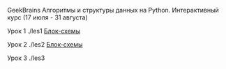GeekBrains
Алгоритмы и структуры данных на Python.
Интерактивный курс (17 июля - 31 августа)

Урок 1
./les1
[Блок-схемы](https://viewer.diagrams.net/?page-id=m7EAM1fPljyuVv2zv_zP&title=les_1.drawio#R%3Cmxfile%3E%3Cdiagram%20id%3D%2233heJTlWAoMQP1TAzB6a%22%20name%3D%22task_1%22%3E5Vlbc%2BI2FP41fgwjy9iYx5iQbXfamU4z7W6fdgQWxl3ZcoQIsL%2B%2ButmWbMM63SS0E5jRWN%2B5SDrnfJIwXrAojh8Yqra%2F0hQTD4L06AV3HoTzKRStBE4aCKNYAxnLUw35LfCQf8MGBAbd5yneOYqcUsLzygXXtCzxmjsYYoweXLUNJe6oFcpwD3hYI9JHP%2BUp32o0DkGL%2F4TzbFuP7AMjKVCtbIDdFqX0YEHB0gsWjFKun4rjAhMZuzou2u7%2BjLSZGMMlH2MAFx8f4R%2Fgfpmt0J8fsyjfbfwbf2Ymx0%2F1inEqAmC6lPEtzWiJyLJFE0b3ZYqlWyB6rc4vlFYC9AX4N%2Bb8ZLKJ9pwKaMsLYqRixuz0WdpPwrr7l3GnOndHp3cyPT1XOcGzMTDQju7ZGl9auKklxDLML%2BjBJlOiwjEtsJiPsGOYIJ4%2FufNAptayRq9Nh3gwGXlOdrTfJ0T2ZiRPxGF%2BJ9sEeCKW8ax%2BFm2i2mU%2Fo4QIusjMHbY5xw8VUqE5CMK6eTHDYcbx8XKE%2BxExBkEQahPD98hU%2F6Elj19ze2sRZwpeK4Z%2BPx7vosLhyAoPrlnhcLjCVZtAU8%2BynXrBrQcjIlaSrJh4yrgKl0bS%2FKmGkHCnPIGwloqZWQoDNqvGJjo%2FRtdLp6jE9l7JR5EqRAgmNGOoEIoVZrmIFWZd2W%2Bt4E14CRxe%2BsG0T0w4QMzo1YgJ3ykxg5HEnF%2BTmEGfmH3eMLz7gsq0YY%2FiHoxQIetXtwJZjeah9EeZ6262sF20tJS6x65yuBxWHslht7renpSwvo5dj5TxOyVlPJKU%2FvSarIzPHpfiKpj8%2B0OzIfJY4pyl7lmaDvmRQoI3fNiMqXr%2Fv52zNYMMpYP5AKWDAUo3t%2BKX53RwbU6HU5vVN2ACwPw71FY9K3Uvzff5SL7H16T7vEf3ljHtJbc9cg3F3B6AF%2Bk15Cdz%2FGStn%2F%2FYeRmAq5%2BX0zH3JLVJ31obs%2F4FH6ptOxp5OXnTX%2FHQ3cXC6cif8eELBHq2Y0ucHh5o8vj7t5%2Fpp6%2Fz9MvQqxATtophJ1DR456qakfrr5mq0Js1JeIIkmehmF6wUR9V%2BbKsXSGI5bcRbmjJbzaoyMmpVjGsMKOITXDFUF7uhKygJe3KlcnCCHcqZ47vndo%2FpWdBdhBXvF1A97QV1uXgSt0VxGv57YyibaRGzhHJ1%2F1R%2FIk06d4m7q2iTazSjZWO1lwYw%2Bb9k2wDS21mVbuvnm9rqcKNuT2W747S4PbcGsOlZa5HAdYbssgaSyV2Ab1bTclYPotpqwQ5uGw7OqD1oO9WaqA6aknzUk7JoP12LrZWnlhqi8ZjaLuPJhfvYboM3rI0fqwqnhWYpQmMFZLnlsW8HsOv89TcimNTmsYzrP3bFWNdobsph9ZEwyHNeqltiTQ6DTjrBUWTAUy%2Bk2MBq63uzPEgNnv%2BumeDtfeH4cDeP3v%2B3i%2B67R8gSmb9ixQs%2FwE%3D%3C%2Fdiagram%3E%3Cdiagram%20id%3D%22cZDCreAZgmkVbDZ8sNve%22%20name%3D%22task_2%22%3E7Vj%2Fb%2BI2FP9rkG6TqJyEhPDjJYHdtNt2d6203X5zEwMpJg7GlNC%2Ffs%2BOk9hAWzi2ttIdSJb9%2FL7Yn%2BfPc5KeFy%2BrXzgu57%2BzjNCei7Kq5yU91x0NXGilYFcL%2FCCsBTOeZ7XI6QTX%2BQPRQqSlmzwja0tRMEZFXtrClBUFSYUlw5yzra02ZdSOWuIZORBcp5geSv%2FKMzGvpaGPOvkHks%2FmTWQH6ZklbpS1YD3HGdsaIm%2Fc82LOmKh7yyomVGLX4PJ15N2Vsf%2Fw6yAO727S1W8fxmm%2FdjY5x6TdAieF%2BGbX%2FWIcOJwuvpR%2F%2FvFPlInkZvTQD%2FTWxK7Bi2QAnx4yLuZsxgpMx5004mxTZER6RTDqdD4yVoLQAeEdEWKnzwLeCAaiuVhSPQu74Lu%2Fpf2V3wy%2FandqkFTWaKdH9VrlAvdS%2BwwuTpssOOSELQk4BTtOKBb5ve0M6%2BM2a%2FVa008shzAu0swYOMPaZNeeHNvFmm14SrSVmZh9R65rO%2FJ825HAfEbEgSPoGPvpRCrvZ5wBvex7TDcaix7APUpkG6EepCwcNn1oI9WODw8OpcBpeUC281yQ6xKncmYLVcVOvw5HuCDVf5JI7cULfAvHQG9s29G%2BzdHcoLyPHk%2B9hfW5wDqHwLoBhahRlt9Ddya7Cuv3GlPZ1rj7CvegMYD4ps3bw36ILOy9cPjK4A%2B%2Fm8oGm1SV5gkwdIGpC8kTeoMLK%2BVFGXNPposqUJFrkGbQ894%2FxpUDHxXsIJZn1TndxNUm7Zpu%2Bb76MxyFx4dSdiGpmFJC2YzjJSiWhOcAIOH7c5%2B6ibdSUturyaS1e4TWwf9F69EPWndgeCfS%2BtIHoIsy5p1Da7jzosvILTemwqBFJbsuKKHb75q1HjpyGb8oa8MfrN27ZE9grfearB2cwtpFy7V38i5FfXVD%2FgQB31XNuJLjE7l72%2Fpr3S1%2BrpxvJq99hN4IG9vvCS%2FBxjghi7vpR7ZafV6lu%2FWXyfYmO%2FbCp%2FEsObEQDFYbppDH6WKm0OynjDKuCjK48abqp9IWqY845iQK5b%2BdnLJC9Kd4mdNdoxLgpcyCjgJ0vuU4L9by6wsr2P68Mon15Fol0vK9VpVAeoanBBSWotvA%2FsEB6%2BLoTu0dhKn870WpbaRGLjDN08Mo7pU0kVfapHlZRsat5jZveOpu6%2FpJ07a3YNwYTozrMFIKseoPDblrvLCbISKj3zo03zjHygQZ6wmN9ZgOke1k0MQFBU%2B1vppq9cfG1wNfx%2B2g2Lvs61dexzAPG2%2BesUITycTwnBgr9w3cakNoJ3rx3cZHdl5CY1NIEfb4o0T8ZEGqj9ZLHjd7py3svvUIpRGAdmSANmoQHhopQIbCsFFIjuXlMMv1uQqvngEExKrWPFK4oQSLV6jYRkX2%2FSMVeXh%2BRYZh94W4%2FmLXfWb3xv8C%3C%2Fdiagram%3E%3Cdiagram%20name%3D%22task_3%22%20id%3D%22ZA12f_dYHYgamD7XPwh8%22%3E7Vxbc5s4FP41nqQPyQiBMDz6lrY725l2stsmfdkhNrbZYuTKuIn3168EEuiCHVxfcMZuZwgSup7Ld85BB7fs3uzlPQnm0094FMYtCEYvLbvfgtCygEf%2FsJpVXuO6vGJCohFvVFbcR%2F%2BFvBLw2mU0ChdKwxTjOI3mauUQJ0k4TJW6gBD8rDYb41iddR5MQqPifhjEZu23aJRO81oPgbL%2BQxhNpmmxYf5kFojGvGIxDUb4WaqyBy27RzBO87vZSy%2BMGfEEXcg9sud2Yocf%2FfijO8TjwFvd5IPdbdOl2AIJk3S%2FQ0O%2BtXQl6BWOKPl4EZN0iic4CeJBWdsleJmMQjYqoKWyzZ8Yz2mlRSv%2FDdN0xWUhWKaYVk3TWcyf0l2Q1QPrf4tE8ZEPlxX6L0ppxUv5WtkCNda%2BQherYBaV8hDPQjoo7UfCOEijX%2BpgARe3SdGu6PoZR3QaCLhquD4nHleMNlBHWOAlGYa8k8wXY5y2Mo6P1HHSgEzC1BiH3ki7Kasyrm8hAXY%2B268gXnJKtCix%2FT67dkGLMsxri3t67WbXgSk2cUw1monH8zRKw%2Ft5MGRPnimoqMzn04UkDV%2F2wkZBRgcoZBRa%2B1wqvSUwaSopPALrGa%2FQelvCOiZhoRvTWbuj6Be9nbDbjNYdTlN2zemOMrq7ogOdX%2B5zerSHKu0tYLcbpj56S8AWvkTpgxiD3j%2BWQ9BS2YkV9gKGlDAZOuXtfj58m5Cf%2FS%2F9%2By9w%2Bvj35C8LPXJjAnL02TQeqBaNXdEVIVWdYT1Y7BASrKRmc9ZgUX8ey0Oa7OUj%2Fi7mVtLWekvCuUdBq2znmoK2XiB3kLOd4MStDeaZ%2BexCCdKdlt1Zh%2BTGGFQ4%2F5lFSQv22JJYIXgRzZ6I3vEVw0A91jm7pbwK4jiM8YQEM9pwHpKI0iUk%2BrPP5YNTsePCHZItCaywJO6hLInVvmhr2c6raxbsJtXV20ZdqafV3V1pCQ1yz0lPka8aTlu8KGhMUf2LnupuWQ1F9ZrUU7FKSVELXQJZGZAgGeHZLftDH11X2cd3BuNVtjalIbYWkVqmhhQB0L41pNrvdC8qopuoGp6nBXfUkd%2BKTGygAqwDPU0AdotMNtLk8I7uOC71mN2fmZtrmE%2Ffadh8QvsCDlI7p66j6zdqQOu%2FZdyLp0s19dwcXddSNdUV4zYXkb6pl5sH19SKF0gbdKUxTTVfIQllUj3dZRKNMZldmwbyVP1cpPq5CJgv%2F4%2Fr50LnoiC6harh58K9vMrf2s%2BFKr62besIfq5%2FLD93UWrx4uy8XN12tkHTtvMCDQo16r4latR0QvMt0UGd3MXZ%2B7i%2BA5vW08sZqUwNWFNPdzbhuzENGoq6UFzc4ZRcay90dfv47lS9XFtVEQ9WeLleVYqLdyAv91zPO%2Bqmq1S2O9Zxx6ZFaqcdmfzTR24wY7LMbUx5%2BK9rwxTPnpaL5jQBaif0llNxRG9XaIJ3sHjP9A%2BYM%2BDwvEWdgpQeqUqqRUrwj7CHY8ysc4ITpivjKI61qiCOJgktDin9MnvNqBsNg7jDH8yi0ShTtCreqMp3KPbYWjhuIZM9TgV34KG4szHDNM90hOfGI%2Bv1o8Gj8sgyteSMjUndJJddjcleMhahb2vsP0DG4isJNUAoHa39uWQfRHS5%2BhXlmmEaBKJIG3jZfX61smuH12T2smZ89pvrLGtKtMqX4opMbbrEO37l67azIpAS5ouOWUI3N0hA2tJA5NXTBj1p2yhrVqTfo%2BzaE32hhJ55M1S1KmlXTceuBi4fClwtzQAWHrgErnZVMrr%2BBcf%2B0PVcg9kN6RR18i5Qk8762eZ91mbahnOuxphmhgLiHM2MsETayakHWE7V1zRHDbCq0oLOOMLS%2BeOY%2FDmu916RBXIJsbRTaatpJnlvyZ6c4idp4pDi8Jke1ZGX46ki5aK2OsSaT363jvDaaoSH%2BJfGh%2F0mDZkYcgnxLiHemwjxEDLB%2Fcgh3uU0xsgkqpNydKzPxKpnP9dEytpM23DM2xjTzFO0xboIb3GiAZ6rwle7IoA48gmaVR1BnGmAp%2FOnwrwcNXaA5muNS4CnfV5XlZBxXCad69d1Gyz7KaUsbVzmJey5hD2nH%2Fa0Nchzjxj2JOTh%2B8fx50%2FzyP%2F5x%2Fev77%2F2vA8VGU2CH3MSKhwQ%2FHoKhj8mGerdDHOj08lk3h5n%2F9h95rqpD4HH%2FhcPxzhJb8bBLIpXogn3%2FGhb28lB84kEUcJyD2c4wUaDrFOPP11kvFVGX2SAy8amkR3w5mmlImVbpb2Tyr1KeyCTp2vLAcWs2v07bfJ8KNYxSql4DYvHcZSEN4K17DmLhJG5NvuW61P5S270eieprCXqM98h11FYNCt0fbBG%2B3viSuvtfB8Sjg3EsMU9kKaTQaUAgL6q98U6AZ9C8XQEVED5aUdanvybdX0JP7ocUaBMEA2oiu4DCZCAtCMk2pvoVQ8m8zWUKemVUJ%2BL1faiRiXcG7L%2Fr8qULjTBrSCoJVHENn4E0Jc2NlAh3TUIpDVoGyJY%2FKRg78TI8bQjOTRj5kv3liRNskz111P2DRFuuC3hCpfJVzt6EtTI3lT39sR2LAXLXRXiZFByuSuo4GrOQiDtty2IACUwQRJwvUpYJMHj7ignmwZ5FkedsUDmYnkyy7zaCJkJA5Sn8AwTBoz1czN3koKhmWDZwBXiLQxfaUmRoeoFDfsGFwbreW0b8CGb%2BwMqqRryMNm4Cq5UzrJlX42vxK4ln0EBUDWSKuMAKIHpnRihL43j1V1qtruTFJ6tnDEgBWGOukEghXdyMzNiNU2UIXglqXOIMzQaAomw%2BRrkoHBbEZJHk2FHLK9cKthG6uRBOuqCTZUxILEkyOD2FTmh1VlAtCY65W%2Fqjv06WgobUdUH%2BsU76C3iRlosfxI9P5wuf1jeHvwP%3C%2Fdiagram%3E%3Cdiagram%20name%3D%22task_4%22%20id%3D%22uf5Kj5dO0agPAQbOHch6%22%3E5Vpbc9o4FP4t%2B8DM7gMZX8E8gkOa7WU3LduU9KUjbAU7kS3XFgHy61eyJVuyDSENgezSzjjW0dGR9B2dm3DHdKPVuxQkwSfsQ9QxNH%2FVMc87hqGbVo%2F%2BYZR1QXF0vSDM09DnTBVhEj5CTtQ4dRH6MFMYCcaIhIlK9HAcQ48oNJCmeKmy3WKkzpqAOWwQJh5ATeq30CcB34WtVfRLGM4DMbOu8Z4ICGZOyALg46VEMscd000xJsVbtHIhYuAJXO7cy34yvc8%2B3cDvswmc%2FuX%2F875bCLt4zpByCymMyX5FG3xrZC3wgj6FjzdxSgI8xzFA44o6SvEi9iGTqtFWxfMR44QSdUq8g4Ss%2BVkAC4IpKSAR4r10F%2Bl6ysaf2aJ5w8XljfOV0lrzVrFWtsCaap%2FARS%2BVRU85xBGkQum4FCJAwgdVGODHbV7ylUOvcEinMTRuGtagXwzhhqGLcyJEZHiRepCPkhVTE2RrhirIslVBBKRzSBqC6Iu0n4qU6%2F0ZZ8AsZnsAaMGx6FC4B%2BfsOdI6VGVOX7zT5yh%2FjpsHByFq0%2ByALIOQwEkCPNazpG5FVT%2BfDqYErvaiSKEQgRvHsc%2F1sazMXhdeKZBM3tY2q17B%2BrnAWk1gjR6is4788IG%2BztlrjvWQY8qeBe52jntPDKDzy2PeHvYCRI69PTg2%2BPbJeDa6ydzTbOHjMbxwJNvkae1a3tlVvkhlvZ3tJfdQI0OyGqtjDjcZS0NGRnfgMtzKCWZpnf0Ji6PJQMJeqYoAQhDheQoiypjANKRowLTed1V1vBUHWQYa2UiNFiPt7cNI38OecU3Q9EMw%2BDPQboF3vegKj3A8K7VNxU7PNNN8wlbzlqTNgxiwAEqx4DZEB%2FvIdYZpCtYSQ8JSj2xzKmSY6sESB6Y6GoXEvaYtApLt7iLTf8SLiLLlHBpO%2Fd8z%2FY%2FdPYXRHG5sHF47yupBPZLRm44amQ2zGZnLKLx3o29d7%2BDYRv%2Bc0AxXIZGG0daNkEjfq0Gs8Qrh%2FOsj%2Bnt0F7je1ErdbLLsTf1Zt80ZbExA91742Jpq7dZgt8LnFwx%2F2%2B53SxNoEj16WbIwg2QJYVz4gRPOFiynJaU%2FaLbQO67fUBMF%2Bwm%2Fsc%2BMoA2MXRMC%2B1AZfdvkzn%2FJ078VjfWPqbGmcy0zqN%2BKHEikRPVkJ8DRbJEdz1%2FpPTXRMdvuf8wWf%2BW8WnXTDFQsKln8Mq2OIMWDqFBlJMX30MUIswAR45jZx22IUI0EUDiPadOj%2BOUhg6EbegANeUcU%2Bj7adD2kGtxrqceo5aFmSzixWrRTv1Xdm3aMdu3I12%2FN2%2FH%2FuY5qt3iWdWQd6U0NnHAAsZsBZHOCfKwAYjfMSkmgeSHd6btlXOlWQaXv8rbe0PubLKbbnNirFdNXk9nl9cflt5%2FOCDy%2Bu0bfwYcf3WYYOWED6bdkWK9WFz%2F7ksxQ6ym7X%2Fu99okyu8b%2F8ku1LQgeqramf38ucClTSGBPR%2FoxbCj9%2FDgWM5az28yfsKYuDXQbCxvxIdWUp1TNl5lv%2FdJGzo4Hh6zm9aaPP2HXNWhxXRvrs2PF9sFhvYPIEFyp6jxhkzUOabL2Jy28cdek%2B%2BXzfWhY%2BuPXz2jLzWuSQgVw4WNnwLuf50bb9Yp6aMi8tWHe5v%2FyfJACqKmdmsP%2Bl523OCbdWxCFaC1YeiBK8k7TtAqbn6UgjGn41SIc4wZDPsjlvVmuSkV6lvsLJpuecc1JiBImlJNGR8ete1X34Hjsf22WYgzjCAktCL3mLNZZHs2oCV00YlcR0%2FpqGCy%2F0TFE4SrxF6JGbT%2BX81BZVLmaRDSkoEpf9JzHlOIwt%2B2zQhF1e6zi%2BEXOp0nLstQlSivgyy1XLD4%2B4k05ARhKA8tVulLVrktwaCqbJqFjSRRDXYw8tfxRjiNlGiXnOH%2B%2FEFCWW5CZy2U31Sno9Y3QZ0%2BAlitAQUZOcpw6aMWWNym7Wv%2FFFh2fbXW1hQ00yLkX2OCB%2Bc3JoX2p5CvttsLsF74%2Fos3qo88i8a4%2BnTXH%2FwI%3D%3C%2Fdiagram%3E%3Cdiagram%20id%3D%221iMi77F5Tn35JvTsXF5-%22%20name%3D%22task_5%22%3E7Vptb9s4DP41Ae4%2BtPBrXj46aXID1mHddUXXj6qtxO5ky1OUpLlff5Qs25LtpsnaNIdrG8CQKIqMSD4krbTnTtLHvxjK4y80wqTnWNFjz73oOc7Ic%2BApCNuC4PeHBWHBkqgg2TXhOvkHK6KlqKskwkuDkVNKeJKbxJBmGQ65QUOM0Y3JNqfE1JqjBW4RrkNE2tTbJOJxQR36Vk3%2FhJNFXGq2LbWSopJZEZYxiuhGI7nTnjthlPJilD5OMBG2K%2B1yf%2F%2FwdXTD%2BXYwY58%2B%2F5pdb3PvrBA2O2RLdQSGM%2F7bovndj89%2BGq8fNslm%2BcXbDK95fFYejW9Le%2BEIzKemlPGYLmiGyLSmjhldZREWUi2Y1TyXlOZAtIH4gOGrqVhAK06BFPOUqFU4Bdv%2BEPvP%2FXJ6p8TJycWjMduqWfFdxRdsuPYZu9iVsyDIMU0xCIV9DBPEk7UpDKlwW1R81dYrmoAax1LI8OxBsUUBwy7jpBSxpCsWYrVLd0xTkOOYgjzfFMQRW2DeEgQD7Tw1Sfr9gBhQJ18jslK26IG5RxfiObZ64LLhoBzDcyyf03bgEAKYFgGyiROOr3MUipUNZBXT%2FUodZhw%2FvoojlRS37xt2HCh%2FbGrY22VWijXI%2B9bTrjdsfbBhnXeDLjikjPYd1nBV8pfBvINv9EK0vshlbhsLTp%2FA1x1HyRqGCzGU8JAgGTsKDOLp9dyg5Abl%2Boa2jKyk3bMmV3NvI4SgDOViCI5BhGBCFwylwJhjloARMGuuXdUL%2FxVoVilOx6bTgc3%2BsbDZ%2F4BmbQxvT2j6p4Sm14ImAWNDVEPciKkVxuyPTMwcMJg16v%2FZcrHpwFNhoWwwt425hoWqJr0JFoYfWGjE%2BB5YGJwSC%2F4hZQr6t%2FHLilUJtHdcsdxRRzf5phVrsLfPA83PRRfvyyjo7%2Bmv03fyAzNFel3Gf9tW3v3IkY0WfY8c6Z0yR9r%2Bh8sOd5l9Up%2BNWjmuaOj6KBWpp0hXstmzBV0kO2heLIOJ1ExOu8tnMU3vV8vT5bYqb6nc5nS0f7bbkduGR8ttVruyCMt66tKnaUIwCDdtteSM%2FsQTSqgo5RnNBJTmCSENEiLJIoNpCAaUxV2YNwkRCdRCmkQRearwmNg8ln8ct%2BEfu%2B0fr8M9zdu%2F13PPzvu5orK3L5r%2B306ym07qaBCO5aR58rAM1val%2F%2FcgcG7m66t0yd7RPfoetcbe9z7hpe9QcmvAGNpqDLm4J19qkhvX7fbA7Oy9fuN3k9b1%2FE5%2BGBTf4HXv5Nu3HUd9w9MySrF7omUXS9XacaUKnr6hSjyHZSoqmMvfDGRpbr44iqWZEq4UVXL88mcGqUtJszSip1EcQ7XS%2BI7eU4dmInT9jm5idKTX1DvEUnjlot9vgstbK4pubf7trKOZUNbPGTbs3f%2B1otJPKPy5kMnwLCxKUSCDxp3LP3m%2FJ%2BLAXLSG4lMtzmnGz%2BYoTci2ZFH9oNICqfSeoSSDzGClNKPNdbllohaX0o%2BG7KXMwkIyNKnWMOf1AZphBruzzpOaJxiG4tPQUuwRHAmHShy2tfjnZes70yBYIGOiIW%2Bq4cPS8OEb%2FI4OI%2Bc5TD%2BbIWw5deU4MHJGpehgQNcHnu6XN%2FT9xSGrcwaapkAzzUwywOBCUzzdeSqx93xnrinioEWWOHgiBam27a2TiZYt%2FK6r59%2B4V4Fp%2Fa8RRVms%2F7%2FEnf4L%3C%2Fdiagram%3E%3Cdiagram%20name%3D%22task_6%22%20id%3D%22EG-yT5qghTGaV4HpUSdD%22%3E7Vxvc6I4GP80vmwHEkB8WdHezdztXmc7c23vzU7EVLlFYjFu6376S0KAJKDFotKe3c5QeJI8Ic%2F%2FX8K2B4PFy28pWs6%2FkCmOe8CavvTgqAeAbVs%2B%2B8Upm4zieZIwS6Op7FQSbqNfWBItSV1HU7zSOlJCYhotdWJIkgSHVKOhNCXPerdHEuuzLtEMVwi3IYqr1LtoSucZ1Xetkv47jmZzWixYtixQ3lkSVnM0Jc8KCY57MEgJodnd4iXAMRdeLpd%2Fbr4vlk%2B%2Fvtzdh3ASfNt8W329vciYXe8zpFhCihN6WNZALo1ucnnhKROffCQpnZMZSVA8LqnDlKyTKeZcLfZU9vmTkCUj2oz4L6Z0I20BrSlhpDldxLKVrSLd3PPxl27%2B%2BCDZiYfRi%2Fa0kU%2FZu%2FIXNFT7ilzsQlnMyjFZYMaUjUtxjGj0U2eGpLnNin7F0BsSsWmAJV3DcaTwpGPYjqWzWJF1GmI5SlVMhVFfZ%2BS5OiOK0hmmFUbsRllPSRJ638MGYDbbTxSvpSx6TNyDEb8OrR5Tmd%2FP79l1KK7jquHEMfNpbiDP84ji2yUKecszCyu6%2BuV0OKX45SCKlFzgwNLkmD8%2Bl25v51Fprri8a21XvSbrfQXrnI1zsUUKY9%2FRT9p0Zsu7%2BMGW3tpKZW7VF4AXs%2FcdTqOf7HbGb4V7CCcZAukM%2FOr04FXem02uDqjyQD3A3tCaZL%2FCvMckNceYnAyLYklpyW%2BZnlAc45jMUrRgHZc4jZhIcGq23ZQN78VRi4Cneiqo8VTvWJ7qfyRPxS8RVYaxp4ecI7svB%2FGHU3k3tJq6t1VvGm2TMdRNqg%2BbJeND5dA8rzQIHFdKyMhyrCtyrNfQ47vPs%2F3%2BpatLu%2FNUa9tVOb1fDz62N9qwqTf2u0y29vmgj4MqzetUaTVwoba8Ya7uoQWPSTKq8WKHEYdZvSPAxMBvXDBN6jiiNhzD3Rwnb67J0jlZTNar7iK0DfX4XGxhqPEZ1sRn%2F2jx2alaDdeWI4GlKUImEKrLakVT8gMHJCa8pE1IwoPBYxTHBgnF0SxhjyEToChyuXijEMVXsmERTafxtvSpR5dj6Qe4hn5gVT9OjXrA0dRTg3vKPYCsPqkG6%2F%2B3kmxTSTVFzmmV5DWuMYHQ2LAdROUjrjJOlmIHUNxDhetQ0AOlovXF9UrG5KLMBdlukp3zYdeBwtmWdibfupirsL8zwsgGRIY1EQKcFCKDzwq7Ujg3Kdb8lsWaGHqVpmijdFhyHLtSOJtw2NXNx7GNswGjvz3Y2Z%2FdZG9wWMzc%2F5Dx7DOAvWmTD1o1NehpIxjsNoJp8asMZ11FML9hBAOgZQRrp7TPQ5Q3Kc09RNqp5AkA9JrYM4vdIx9V5utXUoYA7PxOAvlksloq2w21LWHFprqH7IZkHadzyD6opudzhuxGheR2jAZzxp%2BQffu%2Bl2t3rCT4ucNdqSROdki4L2jyDOtx%2FN2gyezf758ANOUy%2FHigyVK%2BIQJKt3EFOo2V%2Fuo5qcp2cF5gCryefRixGtmOB6YGXUS2o0eopl8pgbbbOu3SSsd7ce8LyTZWGuwkrZh7a97gFGmi0YdsBXbKsFJ2fMqvwz2PUktGYTtGE5XRhz1%2BNbCcWxOtT4vlQM3R0RljOUf3SNfrGsvV7ISfPZYzlOR1fUYOO94%2BfmdYrulOZDdYzu0bIXiwG8uZ%2FQ0sV%2FO9KdzV%2F0hJvbr7%2BfGxH7vaOXPxgtp0KvYrFnTe2K8uW50W%2B8GarcePZ4f9zz2I%2FezQNhLyKe0QP%2FxN1%2Ffka%2FAd3flPf93O%2F3i4u9huhssUawL3ntZEKAqFP2YiJ1%2BEWUkkTAPAR%2FFPgA9xQKQ1Wj7%2FKRofSUIvHtEiijd5F3nCJGdhGX2Soihh%2BclakISY7WJIIBtXQpEa75UoBjhnZmGWv6TlAkw7Y6OT2pXqK%2FBD%2FmPMko3hPSLKKsKwOot3maO5a%2BkI8oMuJ3e3whdGimcFubtVfdbNOYzrOhReqf4fCZDJSgkhQM8X2zKFOt21wlCNEn1tIrmEIgi4yjLdfGmBsoSMs7EEpzLWVxZrrGWsvEagULzt0alg0vxLlOoa1VDGel5vV9k%2BYVaiyWBnYMxs9pR2nIukNtKr2lBVPdI1oMhAKtCXqpOSGyk8%2FTcbe%2BFxrvLSuRUBq%2FLe6uDBYZTY9iOnQH%2FPcWt%2FKRhe66oqKK7S31bs2RCdksqPUg8E79TyD1t9B7r9G7Z52FOe4PIV6TGyyPVb6iy5RXLqikmpiIq9v5b7fOyx%2FEsTGaAs%2F14HHP8H%3C%2Fdiagram%3E%3Cdiagram%20name%3D%22task_7%22%20id%3D%22pouL1xGPgV17iCttNKzr%22%3E7RrZcusm9Fv64Jneh2QQWiw%2FWk7SdrrMbdNOmkciYVsNFi6WY7tfX0AggRbHibcs157RwOFwgLMfpJ47mq1%2FYGg%2B%2FZUmmPQgSNY996oH4cCD%2FCkAmwLgB2EBmLA0KUBOBbhN%2F8MKCBR0mSZ4YSHmlJI8ndvAmGYZjnMLhhijKxttTIm96hxNcANwGyPShN6lST4toKEPKviPOJ1M9coOUCMzpJEVYDFFCV0ZIPe6544YpXnRmq1HmAjeab5MAxiGfz38fpf9nIx%2BuiPeb6vBRUHs5iVTyiMwnOWvJu38sYzvHm%2BTJI%2FdbAzT9Z%2BLSJNe5BvNL5xw9qkuZfmUTmiGyHUFjRhdZgkWVAHvVTi%2FUDrnQIcD%2F8F5vlG6gJY55aBpPiNqlJ%2BCbf4W8y993b1X5GTnam31Nrq3TnNjGu%2Fda4q8XU0SHT2nOJ84VE0dnuGlZgxdshhvwXOVSiM2wdvo%2BaXCcEPDdIb5wfg8hgnK0yd7c0ip%2FKTEK6d%2BpSnfNgTKOj3oF1OUcToDYJMo9q9mVcrBG8Y2KpBUmRdopjr9EyJLdYQe5%2FrgSjwj0OOyCfu6zZ%2BRfF43dY4Q7g6Ebq2maY5v50jyfMUdkq05ajnMcrx%2BhTyb%2FFdU3D6w%2BBio7qryGI52aFPDW%2FigW2IWr7cwttUu%2Ffdkl8e2Mb9pY61Mg3va2K4S27ZJ0xRgQPh2oyR94s2JaErrkDYSQWUL4un13KHG5oubE5o0NhgxDX5gdcT69JoW8Rg2F00uG0QIJnTC0IwjzjFLOR8wq499rQbOZpxBzcl5LdYJW6wzOIB1tu43fE%2FW%2BRaj5mDHqOmAds14WdgcMoY2BsJchMNFd1QN%2BrbC%2BU4ts3omCtfweaPYwUFD7%2BAl%2FobH4Wg%2FryMpudZsCAySoVzEMRCGul3Cr4yNDD6VCwscW0PcwbldmM5mdtCfoSHUIrPzpSCDHQX25rI7%2F5TpXft%2B32XdpWPGvRVNzhNBnF0Lr8EhIsizIcINa6pS7OtohZcD35MCvRllcPrnLBGclnK5K7%2Fn6sQ1DHjiNgoIXIFedIRPDuUzUu1dg%2Fj3Nu0OymJ819i8fffyLg18p1b48uqQz6Z09rBcnDGCADuCwH4zgpTRwowg9fuYw%2BmS19QlIT5PXbfUWcgZktu8WuSMPuIRJVRkTBnNhIsYp4TUQIikk4x3Y85AmUMJ9qYxIkM1MEuThHSFd9vnHEs%2BPqzJJ%2FQb8vFaxAOPJp6W64DqZqzIn5ou%2FGMLqYyROma2pGGnFVLwLYjWY%2BObLcobRTZ8YVEOT1CUax4epyrvLMFLr7JPOf4BymzXrXmYtjJ70OJijldmd1%2FTzBm2OB78u6QyO0Lx40R6mYu4cPJDmVC5Y%2FmTSRvnILAHQSj%2B5eCYZvnFGM1SstEoAZrN5aDreoWTemAozbjJgRnNaANBThqp0YWUpUV9IR2coM3PCMJ5Xh2hnt7x2VnrWe0zhLH411Yp5giMNOdRLm6u0r%2FUuWuh6TdSr4FhE57Rjgz7KGxwVBxTtm8MG4oMiG%2FgOwoOgUVQdWsGOtJw0%2F6g0Qa2FZp3atDathq6MehHav%2Bi3Tfg0Hj%2FZhOxzvtqb1FOD9s4oL3Rfktcbq0WCo1qgKVNdRQRKrk6tWsyXI%2FfViH0D%2BB6Wt%2BGfdbkpvvV4C65jbtnbrOXyN7Ve6UziKwV71RXOts2aYT38gJEhVPljECzJD%2F7rUZ5562rZqclXXJbfFb9svNg7Oz4nuRzXmrAWjZbFsInqJdbpdNx5fSZ7zScuoxaKo6TyuioBegOH7Q0E%2B4r%2FdEXsDPgMkcP1dvE7TmrSUrll7vuEZpfopmJaPk92od98Vy%2FcnOPVxDzbvUtbHGhUn1Q7F7%2FDw%3D%3D%3C%2Fdiagram%3E%3Cdiagram%20name%3D%22task_8%22%20id%3D%22m7EAM1fPljyuVv2zv_zP%22%3E7VtLc%2BI4EP4te6Bq5pCULT8wRwwkW%2Fuqqcphdk5bwlbAG2OxxiQwv34lWcKSbIMTgk0IkyqP1G69%2BvGp1TI9a7TY3KdwOf8ThyjuASPc9KxxD4CBDciTErY5wXG9nDBLozAnmQXhIfqJONHg1HUUopXCmGEcZ9FSJQY4SVCQKTSYpvhFZXvEsTrqEs5QifAQwLhM%2FR6F2Tyneo5R0H9F0WwuRjYN%2FmYBBTMnrOYwxC8SyZr0rFGKcZaXFpsRiqnshFzCl9XPxfzur%2BC3e%2F8erKPfJ%2FbkJu%2Fs7jVNdktIUZK9b9dcuatsK%2BSFQiI%2BXsVpNscznMB4UlD9FK%2BTENFeDVIreP7AeEmIJiH%2Bi7Jsy20BrjNMSPNsEfO3ZBXp9m%2Fa%2FtYR1R%2B8O1YZb5TaVtQ2USY1I7UfokdSLhrRimiTr48uSjOHA7LkfCu8TgO0h8%2FiJg3TGdrXn7MzGOJoCC8QWRhpl6IYZtGzOjnITX6249s1%2FYYjMm1gcO%2B0gZM34c5pDgy1i3z%2BvFVhHKQgTaMgMZN5hfnw1T%2FDeM2X0CNSH4zp0zd6RDdeX5TJ02fPSdnm4pjAAbWtl3mUoYclZDJ%2FIYCkWg4fDqUZ2rxBn2X5816svqHI0eXVlwIxTAFocwktHKNeY4qsXytY%2ByP55al9zGnoY%2BBYJztKZU7ZF4Abk%2Fn6YfRMijNaZO7BnMQH3Bno0%2B5ZQ8FNBpcblPuAPUBmaEzz%2FwLBMU31NnpPmkWR%2FWxJi0RPMI5RjGcpXBDGJUojIhKU6u%2B%2BFS86c1RXAzy7wlNBhae6p%2FJUr7Hah5LCc4R0GEK6DfV1dijZdzqHSaMspc%2BLk2ZToPTeIxgZpincSgxLGmSs6mMV11Stx3K1ePUAf9%2FYz6%2FHQho%2FKeQzftcAyHwV6hNn91%2BD%2FeT10GTNDIEXrIGCIOwJ5GDLY2VTDbkMeBkbgK1ZkVWBQYM2NwCz3wUGnRxLBg2xxGznZGN5mv7yiZ3sZGN6153lDdYA%2BiexBrOvWoNtt2wNg1qYn8Y4ePpvjTMkxefGL4zJWETJPwkDZ7IBeOVIXWaFG8q6J5Yvj1Qy0XSOF9P1qjt4HmjoDCrQuV%2BBzrp3vxs6iwnoKQqbpyV0CRJ5ZKqoVlmKn9AIx5juhwlOqKc%2FRnGskWAczRJSDYj82A5JpRsFMB7yF4soDOO68F2FjlOpB1iHd0%2B7Qj3gZOoxq9Ujn4%2FKOcrLVpKpKck2ulaSXYt%2ByxQpqnEpPlEAg8HTjInrJsg1MKQwCKxH9o%2BWqQAN9aXh0b%2Fdy0ecZDePcBHFW8HiwgVVBB%2BFbKbTFEbJiuInTrD%2BnjUZ8Zcrpkul7xXbh2nPBN8Nb5kVC9Dxl7ROKleqrsAL6J82St6GckQZMcCgPIp3KzaJqtwQdYI77go8smcUHvQD6YTgCaIhpV374sCQnz%2FI8%2BCBwdhNaCx1NBDj5SONOI8%2FlHjkLIcjGDw%2BD14dS6PupnInrdyXKE79yvefjfJB6SS%2FsJIpzSwfYMSenjrXSamjnGKJk9RIXcZEVEfSPMb1%2Fdti0uRpKT1L5a%2B3e0OB3BpLZOaNNaEBx8y24wIJsxynArROlhoC7jWA11PjTY5zgyMD%2BOOU1iidsouqRYz9habEaT48%2BNo4i87jbdEJ3DToRI%2B2FWs5k4w4qEqItJoRB4NuPU%2Fxu8INu%2FK8fkPPA8dmZY9SmuVc4fINSrOMLpUmptkoLTFtnpaQWS8xLWFX3Rq2mpawzZKQPrO7eQ3d7SwurmzvAi6uQPN7664vrqYlV%2FmQF1d6Vqfq8rzViyurk4urc43ThHoOb%2Flup3FaRT67dssPmm%2F5MuslbvlOlbu1uuVbNanu601EHRy2muS2wFU99epxKr6IbVc9ez81vl4UMSVV3La2q6SKi6KrkrRPy7u%2BcrXLGvjER0%2FLbRj2ncXR0xlcwNFTiPwDHD2DkqtcwtGzajNv%2BejZ8RXBmWFQW%2Bmv43R20oxRTU%2Byx%2B6%2BLNh9gzCRrtL9qi8O%2FOKjiMa%2FkqmciA8kfDj89YRgkL%2FCAMpXGJf7Ex39p3T9MtiAqh%2BJvAFsSLX4%2BW2%2BPRW%2FYbYm%2FwM%3D%3C%2Fdiagram%3E%3C%2Fmxfile%3E)

Урок 2
./les2
[Блок-схемы](https://viewer.diagrams.net/?page-id=nUOnTwWe3NWZCVxghCaG&title=les_2.drawio#R%3Cmxfile%3E%3Cdiagram%20id%3D%2281qUZh4XF6l_Lqm-g2Ut%22%20name%3D%22task_1%22%3E5Rxrb9s28NcYWQckkChRj49%2Bth82oFgHbN2XQrYVW6tsebLcxP31IyWSOlKULceW5SQNSpHH9714PF7Ss4ar549psFn%2BnszDuIeM%2BXPPGvUQMk3DIx8K2RcQx2GARRrNWaMS8CX6GTKgwaC7aB5upYZZksRZtJGBs2S9DmeZBAvSNHmSmz0msTzrJliEFcCXWRBXoX9F82xZQD1slPBPYbRYZmLDrGYV8MYMsF0G8%2BQJgKxxzxqmSZIVudXzMIwp8jhein6TmlqxsDRcZ006%2FOP%2FMU3%2F%2FGTvPv5MzM3Xb96n6bd7l60t2%2FMNh3Oyf1ZM0myZLJJ1EI9L6CBNdut5SEc1SKls81uSbAjQJMB%2FwyzbM2IGuywhoGW2illtMSedqHYrDLRNduksPLB%2BzhJBugizA%2B0cgXDCqWGyCrN0T%2FqlYRxk0Q95HQFjmYVoV2KVZBhiT0AyG%2FdHEO%2FYTD2COn9E04HRIzjxXJ4n6SBPx1XKxDHhekqBp2WUhV82QY6aJyJ4Ovz%2BCNMsfD6M4SpGWAfbYV32gq%2BL8lMpBAK2BALABePiSERVJCInJrMONmkoIcr5b0dlajANZt8XObPez5I4SXtWv0dlxHrM%2F9E8xZUhVxoe%2FRGVj8k6u38MVlG8502cYEURzmYhrD5Ng2i9pTKfrBO1Pu8yZJXbnGbS2NtcSujIPvnvbbJyAyS3YN98o6T3WrtTeQfejP4osxR9aIsoC%2BJoVp3FfKBdJMYk6SRPvZxJTcCwKE%2BHrAttRooG41yaWgBSpEOeErhV4CSH9HmvYliRN8B0E97YZN1p3s5TzDoiAyyyDyTJ4I1JbQFBuo2I9SDeUsilB9am7SWWVOxxBPDg1CPNA4v0OFBsClRp%2BtrSRpBRWa0JMfDAWWiaqkxFhLHgq2vyGl1Vv3a1JX5YxgVY5TyDILNNACdAtnEAnj1AX5GOAW9MAJ5NmesmoPGAEaJc2FjHVAoRi%2FxQyJgYUdk8rnBhdXqBCwzynrziOiY2K2vSdj9JniHNRvIu4LkmkFKMQ1IP1GId9oc3yLflXuHmJhXe41wn8YairxRdAWmOZUmHjUf1zQZncwFJfcGlTchX7Y9fxEX5QqXNQIZ3JGQ1lRFFqoc1si2WdFhHiK0JDHpgC6iyAMood8bdLfKwYL8%2B4FgXUNgEegyBrddoY0kuTtDJgtNwhS%2B93mWULzw168jq6WQS69heET%2F%2F8BH1i6ITc26gqyGfAc%2Fe80xZN7n7cKPK78UHw2GRNmS5GoO04ERfJjAkKm9WFhXtC01CwcWePKOiho3z1Hx1kZcxYW7SjkPSpkrKYnmDIxmr7fHD%2BfpiXK68ViOMwZhDAJEPKlWVHjDzD1hjCupGmg2W15cDmpQTQqMN%2BUrKQQrRNqTj9uWHxoFrjYL8ycMRlibg%2FMrPoYqbJAufs3Z9JMAHgrHGB2Kitpwg2O%2FCX0fwke7%2Fpv0fMC9%2BZcPlhdGzVNqz0gX9fE5TP1%2Bnjj6n1kc1j35AnenrDBGqaQWHgw7Us3R%2F8BxRWGK7DDY0SxAdxHEYJ4s0WFFHWZhGZKNhqtZ9Liuu4VtEHuEj6F1Ehsa76OKqZFltCZbvdCtYkliVUta%2BYJluQ8myrC4ly3%2Bviq8xfRDq9InDbaL6trmBmdsfwJScwEJxG%2FT0mlAz5FQMaRy0jaVRFE5Kl8lqutteR%2Flh%2BWHFcjFXhlD5WRqzwmtL%2BZme%2FoGKe55qLCyAmG2WJt%2FDYXGlGK2TNRW%2FxyiOFRC5RSzWpDgj2MpPG4rLaBbEfVaxiubzuO6JS5bnCxADO4ZyEll%2B9SSyNbRozcIzfT0tRsDMRm%2BXIrZjSPSwcdf0MKr8%2Fz5OHoSaWga4y5OHLxMITBpud0Tv84MhJFW%2FHPWH5C6PJ8ZS1OcxpaEiFY%2FH413d7dQdBD13RD7b4jOlnwvNWjfph%2BpZJnHeNYx5RxZYjQI1PY3EOu1JrNWpxJqSvD6gKxrzltVQZM%2B9Jedd%2B2ka7EGDTRKtsy0Y%2BTMFlKziGkhiFcRiw0piFyOWpBdLezk3cJQ0u5MrEQLHbuY1IwF%2FneLuPPqsP6q4w4TvsnAIvtDEvXGXgGPKx77lmxotYle1iO23pkXMChJfV2jc2ceyXoqxLVvMpu%2FKQxTKh%2FUqqXCqtvCQzBKOYcPhjrbnh05d%2B8o%2B5PYtaSN8XW3ELaG3qTVsZCnXN%2BzprI9r6g2ruQ%2B4D6gKr3dOQ%2BpcNR5UcVs4OkRfNR5URJZ3djGzsGzqHbHz8hIQkEsbf%2FZNG3%2BmZZ%2BknsU94prq2e7AWPShyeeBNx4YeAIfVpuHn7xNrY9teqd6kdZvURl18j5xQe3B9ftxb08n6sOyFGsQH7HuDOdQ%2B3bUB8fhVdXHASvirBjQt6o%2BkOXdov7AnRgzz1EGnMyk9BXUlHYMLbTgrsJN3zZxDUmv9LZpdv0E4LhIdioaxjGvYtvWZmPa2Z3GDeDqu7TuEVp6j1Y96ld8HSbnlKqcbKPxA3Fr6gnXPBC%2Fk0dJgtkHlSgdP0v63b5xdBgI2NROLSJSOosEPMkUPMcIDHogOrAaRI50t0UDNLAqv70ojMFCqk8IxBHrQOC%2BCn%2BZc3zxdbwu41MT%2BuhplLsu9LE15e5onB7vIvpHBFTdSqyJ%2B6qCUPnlgV8XQK9rXB6cxiHh3V4e2LPVKzmpO74RNiYqPvd0v4gXikcL1nmhjrRvxwvlNHqB0ofiDnShuDQdnBiWqxv%2Bvs3Bf21zcCVG%2BeaCipHyOkeukVWjAgvTAx5mfmtmhSYi%2FF2YFZbrKRZex2aF885v74qZZ9mt0YMUy7%2FnVejz8q%2BiWeP%2FAQ%3D%3D%3C%2Fdiagram%3E%3Cdiagram%20id%3D%22hW7du9frnyWJmd-frrTj%22%20name%3D%22task_2%22%3E7Rvbctso9Gs8kzwkI4Eky4%2FxJbsz2512Nw9tnzqKRWxtsfBiHNv79QsISSDJlpzGxmnaTAkcDrdzOFeRHhwttr%2FRaDn%2Fk8QI94ATb3tw3APAdZ2Q%2FxKQXQYJAgWY0SRWSCXgIfkPKaCjoOskRisDkRGCWbI0gVOSpmjKDFhEKdmYaE8Em6suoxmqAR6mEa5DPycxm2fQ0HdK%2BO8omc1ZcWDVs4hyZAVYzaOYbDQQnPTgiBLCstpiO0JYEC%2Bnyx9hf4O2q4%2FLxw9f%2FsKDj%2B7fYHuTTXZ%2FzJDiCBSl7HWnBtnUzxFeK3r1QID5IsMlReLMbKcIGfy7FgcdPkbT7zNK1ml8MyWY0B686wlywCf5T9ThUPJT73RC8VN0PpGU3TxFiwTvcpQgWix5p1rlH8QeaZSkK8EIkpJqvxwyUp2rZTRF5twreQ%2FFzAP%2BP1yy8gC8NlO%2F5UH56LTxpOYJwqn4qaySjREYCYtwMq2vAm7FkLHTG9yLcjjpjd1e6MqyLyGhrANZd%2FI6L0dyYIHma2hjWR8qeDb%2FMMwrYw2%2Fy1jeDLSdeLJ0FJqaE2ilL0tPq4%2B1ciJLqOrGlvTTwXyVDM7LoTr1oakqRHPzgWKS2%2BwaSZ4%2B0iqXuVxkjD4n8yXfx9oZ77VTh7IcaQxSV1qD6AcMj%2BFFK7kEAvT8QF8T1G6Q3CBHPOYqtlynKy9bMdDvrXOtt%2Br76LT0FdQn8a9vW3jPwVLJ5VBgXATA0FbAN%2FOEoQepYeB4w20kh83ZAvOWWwx7RpSjVwxOi7Z2CxPCbS8iC8Tojo%2FblEbKz43UXDNQfQWLlF2cFUNL3c8rSv0fYwr6NRKgmJtS1SSUzcmMpBGelNChNARITCtEo8T5QMhSUYircrZTfkG0ZsSkH6cR3X0R42%2F9vPlVTScb463R2qlWtlexwRdQnR%2BSrOkUHcCDylWJ6Awdms9r5iJFOGLJs7m5V2cZrFtvQ%2BMUYuOYkl9lM8bcG0MWLruaBeaXOvcxVVOTBddtkAX%2FZLIQ%2FpKFyh3vIAuu08zl8wiDt9eVjZNnwyLrBnSiDKiw44VZ0AfU50jXi324lTvDI4alqHJORBgjTGY0WgjfGtGEHxrRat%2BnssOaLAa%2BIYuu1yCMoEEY4cmEEdgVRkMUS8m0JIx%2BR2EcWDVMzltiGdomTFO7vPU1n5HXy0GicWlsBj%2Bqc%2BXQO0qjnYawJEnKVtrMnwSgVBIggKbB9pzKnclmLG9QsbWXXyq%2FpuClJi5zB0oJO%2FXLR%2Bdk8bhe2dOq7iA0CAbdBq0KG7RqcCqtGjT7jp7yF%2FdEQxqpVoyS72iUxcnjlKRChp8SjCsgHhrPUt6ccvpJwyaom0wjfKc6Fkkc433ep6kUTmb0nHb2eA3cAafiTr%2BZO2MjCH5fPCoyyjmPGqKEs%2FLI9ewaucsKEgYdDZa7h8vncUwGdRsis3q85uTWROSS3AYbYnDOmnfewY40eecnsyP5wd6GFBSunubolW6fHVcvZ2Gr6Pg2JSff5eH4Ov2GnlEpUnyMc9Wah27L7%2FLSvz6Y2m8J2L%2BROD56T93zz0fu7yL1CjCjftCgVwrH%2Bix6xQ1s6JWTy3r%2BCbzVTNoV9sH7Jn7fKvHdRifl5qCmLFKZfl3B2A5%2BYSVb4FkPfl1QN2bvN%2Fr1%2BmErf84bWR38sPU%2Bw18YVoTIdvgL6prmgh3%2Fk9uWzglbaNW21JOoB714MMycZvdtu7c%2B7GCBzhs2W04eHfeF5OTS038b0tOQlj0Qbv4kwlPNOfnWhQfWjf87Nj2ga%2F4IWk29gk4JpPyBRvGy78XPNPhSuR07Lk%2F0Qll9m489Kg%2BvrIs2sJJ5uFjR7voM8UezRS96BRBUnu355iuAVnwwOIxffWVQwT%2FNKwNQjz3zD0P3cmlp0S%2F081DVz70AU11PZu3T%2Bneaptcj%2FaCjArb%2FjLXydK7fRP1XesfKm%2BVfHmV3v%2Fz7LTj5Hw%3D%3D%3C%2Fdiagram%3E%3Cdiagram%20name%3D%22task_3%22%20id%3D%22hdPX9jqzHxc2ZHCEN0bD%22%3E7Vptb9s2EP41BrYBCSTqxfJHvyQdhg4o1gJbPw2MxchaKdGh6djerx9JkRIpKbacRFayNgEE8Xh8u7vn7njyyJtn%2Bw8Urle%2FkxjhEXDi%2FchbjACY%2BIA%2FBeFQEIIwKggJTeOC5FaEz%2Bm%2FSBEdRd2mMdpYjIwQzNK1TVySPEdLZtEgpWRns90TbK%2B6hglqED4vIW5S%2F0xjtiqoUeBU9F9Rmqz0yq6jejKomRVhs4Ix2Rkk72bkzSkhrHjL9nOEhey0XFI2efiyS%2F748nF7%2B%2BEh83%2Bbes5VMdntOUPKI1CUs9ed2lNHYwctLxRz8akmoWxFEpJDfFNRZ5Rs8xiJWR3eqng%2BErLmRJcT%2F0GMHZQtwC0jnLRiGVa9%2FBT08JcYfx3o5lc1nWws9lbroFrFXsUGa6o9IRfFtyFbukRH%2BHxlnpAm6Nh8Yal8DhpEMsQ3ycdRhCFLH%2B3NQWW%2BSclXqYi%2FKC2doTG1yUeIt2qlERfOZCGeM2fEBRyN9Tt%2FzuTzpqlmjDkChTp3q5Shz2soRbPjPsBWlloOUYb2zxB7U0xqFm%2BsYKX8SqiauwqkrvYhKwOgGrivLtjgBxRqJt4BCm4wJBbCJhZAiPl%2BZ3H6yF8T8SrhIUEyAwoM4umPvKnm5oubA5pz5NvsKd6azfAgsRavXBMQY4RJQmHGGdeIpvzQiNb7PlUdg0ExDCwoun4LFkELFr2%2BsDgeFosWEitgDoTFSVcsekNiMRpEZfuUGd6Tt74aPZW%2BRONgKu8dqxm8NP1QQz%2BRlO%2F7SDyugbvYmBpVGcuUUngw2NaCYfP0OiD0WtepbK%2BYsbLE8ozPN85JI1BIj85XDmEmvKxy5vrMhhXTFcnutpvhvLM7iSyBeW6Ld%2FZavHPYl3fWG6jnoL7KO%2Bsi5AJhtqw2jJJvaE4wEfEwJ7nwBvcpxjUSxGmS8%2BaSC1BGSCHelF%2FupqojS%2BMYP5XF2u6lt%2BjpnNaP36Ie0Jt63Hb1FFeEQF4RwHempLIcoZXUct24rJKaGviOrxuu1zX4%2Bb0EPx%2FYGPbdbsHvteKTPr8ZoER4Em%2BODlU8SXfclgBlGcVgV4gOQartCtFfkPLfE8DKRNZIY6uktj2R7R2UQUdQTl6IyZfpOWhGu9YL%2FN8UPZaY4lbn%2FCQjoWMUy8ZGlSAwehfy3VORs6ohCEQaFbdIvrtm3e1nvZc7Wi8vnCgkvA1YA7syAFpgXSbNF4E1eFcV6%2BfcT%2FuGNeha5i5i4lC4Bi2F7tO4Fvbp%2FFIETd0BxMUuf%2B9ArCUoTkcg9laiAz%2Fq5Y2iTBdQDRoswVkVcx7MZmfUzUvI%2FQ9L4sG4Yz7b2%2BcpMHBN%2FI3hLbpQbvqsGmdYq6UGfu3T%2FAl%2BMDnOX6%2Bh1vj7qaFqkbcUUW%2Fl0jr%2Bvsn4Wbuf%2Bm2fmy96PwXNmvRTrnhquF%2BziBd2zGDe3rf%2BoEX6F%2F3Yr9OiFumvKbLEFz5siUwc4fJbIo35alkUQKfS%2BL17%2BSdTUJFp2p1OJP7LznuSs6t7mKX4oFnUFwi1CnfHdxSmOfcuTkZyUu%2BXQ%2BaqcyM1ac29kZ5czMzty4nWrDpAPe%2Flo%2FPWk9oniJbiv7ZKMUZwpAzidNlcxbuWl2NnNHWlsfraiMtb9dy4NDuGiQPjpyxFFjJXUwlmeU1XTWDf12V2Ur0vjGcxs6d%2FDHP81u7o%2BYtRrl0nKGsA5syBHnJrLGE01Qz8eWvsc6rqCtVxeDOwki01hD8nxm6DaghwjM0EbccMjYG%2B2kkpT2tpM9sLtFjK80b2Wo6ef2GcxaymLK6P3rkK87ukSdo%2FlCq0U%2B45MmxS135AaXhBw0iic4zwpMkJBs8XHn1el3I148252goj37s%2BIXJOlh7vidihPgtdOnAYgSEIWgLD%2BPzAwJvVbzWLpKj6wat38x8%3D%3C%2Fdiagram%3E%3Cdiagram%20name%3D%22task_4%22%20id%3D%22wh6wjWmPyHntHqCXBctv%22%3E7Vrrb9s2EP9rDLQDEkjUw%2FJHv7Jh2IACWbHkU8FYtK1WEjVaju399eNTIiXZVmrLjrsmAEEej6873o93J%2FeccbL9lcBs%2BScOUdwDVrjtOZMeAAMX0JIRdoLg%2BYEgLEgUCpJdEh6jf5EkWpK6jkK0MhhzjOM8ykziDKcpmuUGDRKCNybbHMfmqhlcoBrhcQbjOvXvKMyXghp4Vkn%2FDUWLpVrZtmRPAhWzJKyWMMQbjeRMe86YYJyLWrIdo5jJTslluHOz16e%2Fvj7PF5vPs%2FBh8PT59zsx2cNbhhRHICjNzzu1VO4q3yl5oZCKTzYxyZd4gVMYT0vqiOB1GiI2q0VbJc8fGGeUaFPiV5TnO3kX4DrHlLTMk1j20lOQ3RMbf%2B%2Bp5rOcjjcmW6O1ky2xV7bBimqPyEXyrfCazNABPkdeT0gW6NB8XqF8ajQIJ4huko4jKIZ59GpuDsrruyj4ShXRitTSGzQmN%2FkK47VcqUeFM5iwcmT1qICDvqrTcsTLaV3NcUwtkKlzs4xy9JhBLpoNxQBTWXI5RHK0%2FQ6x18UkZ3H60qwkrviyuSmN1FYYstQMVBnu2QXr1QUL%2FJiuOgqjV1pdsCqXNZf4CEjJstLtOUPFTRfXB9TnSPdxVlRE8SZjVSpoGMcoxgsCE8qYIRLRIyNS7ftUdlxNq75naNV2G9QKGtTqdKXW%2FlUQbhvlGsDR1rPWU8Ibayh0K1HRwMQSIq%2BEikFLVLSDE2FRDv2EI7rvvTjhVgFAbEyOKi%2FLkBC409gyxrDavw7wHXOdgVe5e2LG8iYWZzwBzP3rvr%2B3edOcqz7AQe2doIBO76QPEwayEsuVF6lplixx8rJeXQ%2Bc7UFgXHHQbwBnpwGc%2Fa7AedDszLjSgalKkMojN0W1ygn%2BhsY4xuw1THHKDGQexXGFBONokdLmjMqPv49MuhGNEoayI4nCMN7nDpkW19nbaR1Xj9ugHdCVdpT71exretzXrAcQP7aSirhWKskB11aSXdPA%2FziEs0Fbb8XvxFtxgWnDblXve7yVczkU6vyHo5j0S8qMFFi%2FcBbrjmlRsr2QauhyJEwx79I7iSYdr%2BlpA3W77CzucNyfdqnxuS3t8ixBxKm%2Bv0LrTn1%2FJZLDprr6wr1LbqZ0U9YH%2FuravHT4OzzWSsbBu0T5IJMTvOtj%2BwSFggexrC2WpXM8aA%2B%2FpZIgtC6STAO1%2BETLPHna7kR9ovyG4zu9USwCZg6kiAU0LCpoF8Ei22%2F1KrCXoFD5TWugb5uvsN0y0OlOA9dJQ73X16CbVJHrmGr3WqaKzobo9dTAgRRygZvtEsn8IfgRMsRV22xKQjRliDtL%2FNuDW7JNlVpWyWQtdbc3tdy5PfuX9O6OB11B5aqIA5ycIi7wpAjujBTxUX51hffx19xQ7wJuqBJ3C9AaakCl54D8lr7BO%2Fjm6JsPRNPXqYt%2BdAQNn3OlMDOCDPH5%2F6wxd8ng7NuCw8%2FdTOTPhsyXBs6c%2F3G3nSWgzU4rYP9F5xyn%2Bd0cJlG8Uywyfy1XoeD1QmCUUnOwEpziaj8fMpadK65JY%2B4Vxz02MwsLgiwvD1D1KOnotPGk5gmCGfuvrCLGMI4oh3E0q6%2Fi3vNIQ%2F9EzmMVEYSweqBCkcaoilOAlb4tuCkNBWizVwa6aj1aTnk50Hod9eV%2Bb5ykuvryGOUqnlyLS8YWihJJHlaz7oFX0GxRnwK2xNA%2F6PgLTV1SezXcGWln7WsYZGuCB6bkvkdjH9KP8tqMmr72l3sA2uoPparl2KG2tD5boP1aA2i3QFBG90dkTskcHfbgrMzAXxpkNRAtXj4dRPudgehNOnBv%2BW1A1w6c19J%2FEzmrDhy4SsbEbufAne0z%2FM%2FovPZ5vc1tACfehtMS7PUfbMlkKRjxpqXymLeQogKBV3dFz5Sios3yV6rCZsqf%2BjrT%2FwA%3D%3C%2Fdiagram%3E%3Cdiagram%20name%3D%22task_5%22%20id%3D%22GYudHOU4lexgRlMVaW_-%22%3E7RvbcuI29GuY2X0gY0u%2B8WgIaXen7WQmD233zQHFuDEWK0wC%2FfrqakuWAW%2ByYLZLmPFIR0eyzv3oyBnAyXL7C0lWi9%2FxHOUD4My3A3g7AGDkAfpkgJ0A%2BEEkACnJ5gLk1oCH7F8kgY6EbrI5WhuIJcZ5ma1M4AwXBZqVBiwhBL%2BaaE84N9%2B6SlJkAR5mSW5D%2F8zm5UJAI9%2Bp4b%2BiLF2oN7uOHFkmClkC1otkjl81EJwO4IRgXIrWcjtBOeOd4suX8A%2F0HH%2Befl2kYbC9j798RsFQLHb3LVMqEggqyu%2B7tOdJ2sqdYhiaU%2F7JLiblAqe4SPJpDR0TvCnmiC3r0F6N8xvGKwp0KfAfVJY7qQzJpsQUtCiXuRylZJDdX2z%2Bja%2B6f8vleOd2a%2FR2sif2yjbYkO0Rxki8Nd6QGTqAB6V%2BJiRFh9YDsBI%2FNRuEl4jukk4kKE%2FK7MXcXSIVOK3waiHRhpTTN8hM7vIlyTfyTQPKndEte46dAeVwFKo2fY75c2rLOc%2BpDTJ5vi6yEj2sEs6bV%2BoFTGnJ1yFSou0b%2BG6zSa2ibFB6lpHsvtZm6iovstBMVE377owFPRuDYQq1ZfRkDGFXYwB9GoMKT%2BeV2aXw3o365H1oOyIQ5HS%2F43n2QpspaxYDFiyDZMm8CodwVAeyqdxxRWoW3YQ28dhaeb2WC0KF%2FUia85urNrSFLPDycbPu0Q16phus%2FJvuB2GLHwxO5Qej9gDjyaDS5CDlR2myal0S%2FIwmOMeEQgpcMKN7yvK8AUryLC1od0b5hyh8zLib0dwtlgPLbD7P94Uo04pPJR7gu0fF47VIB5xKOqND4d%2Fn4d%2F2if9vGbk%2BNGQEnZ5l5MFrWq3hBV1TibDPcKa2eTiecWMD3MxEZg1kfs2e3gDG7XGHhq4J45WlF%2FRUuWJNyu0kz1GOU5Is6YQVIhmli5mcOXZfD%2FQVsiDwTXuDLSELnDN1d1ti1h7ZxZq8dKcZdEwYLu7cFIC%2BD05uS0ySzFwRZLAv%2BLrBPE9LZs8p93jDmQg4MU%2Fu4BP%2FY23GQcccdCL2qwafcFEOn5Jllu8UikwOKS70hMN8JElWrFlBBxfYQuCTJnJ0zWVprL7mzpatTWl0olVZk9BMNOnsopVWk4Zoxn6Nt4g5DCMracSd2W%2Fxb1S%2BbDsfocCujP0MEknksaoKAFEYEN2Ytx2tSHCr8GPDm4kXyaFILeLKLntOLB841mZV%2BxEruFpBIpJGp5Djh8mnT0IUxsbrckZkwe%2FqHXXdWsUM2rgzaDXeO9VW8DVuKbh2fql5rVddYoO5TSJAgwh6gBlWK2sYscbRqblKxVpfw5noJNwcPBMJbT2nBh%2BJnDXhFYIuoLFGWkU%2BJ7ma2EnjQkvKIzXRU8BK3EoBBOX6lmTXs%2Bzvrm1vd5q8ufpNwCAe2wY37KTEdPJ4bJLd0LhA21yDSFfbn67TYrp%2Fc0RFKJi79D3BUZ4zzh0Ztcjn%2By2RLzxV5IP%2BNdFvlgK71K2CPhN9tU0tXVlzb8ai4GxBPhQfLamaMust726UigLfzvzaSkXwZAfdq%2F5b90Id9L%2FXcy5ouUDaU2utKrXdSqmXYCPNcqobdiynnsxGYC9XFJd6rQS63m3APXI%2B0yXr6OrY3iI0751C41NjQpKdhrDCWVGutZXvGUCLi5FZj%2FJB41OIBr7nHcSnDbGDWn0qUt7hdu3rsg%2FMyQ7Z%2Be8jP1n5rOlIx8t9r33b0vt9VTMJ8dyODvZk91XgemGlyceDx%2BVz1ssQcL2xso2oKaSWTP68N1a2mfzE8Q6qLxUvM9758AeId4qHJ7lO06pqennWN4t7jcrwgbpXZGn%2Fj3gv54VN19%2BxPnCymyHPtRj7M7sVr6NbeW994E1eJXBN7fFD%2F6BXaeKrE%2FQ%2BfOD4h%2FBP5IU8ywuJr8jUp2OWfl5EFQNGDVkEp6ti0G79Ebvge%2F2fAHD6Hw%3D%3D%3C%2Fdiagram%3E%3Cdiagram%20id%3D%22iCyvHqmTpcr7mkW7x1Dl%22%20name%3D%22task_6%22%3E7Rxrc6M28Nd45vohGZB4fvSzN9dr5zrXmfY%2BEpvYNBj5ME7s%2FvpKSMBKCJs4Z3DrXOZktKxe%2B941eIDH6%2F3PabBZ%2FUoWYTxAxmI%2FwJMBQr6FaMsABw6wHY8Dlmm04CCzAnyN%2FgkF0BDQXbQItxJiRkicRRsZOCdJEs4zCRakKXmR0R5JLK%2B6CZZhDfB1HsR16J%2FRIltxqGcbFfxjGC1XxcqmIe6sgwJZALarYEFeAAhPB3icEpLxq%2FV%2BHMaMdgVdvsSfzKcZxjPTfbrbh%2B7vw8P3Oz7Z7DVDyiOkYZL92KkFc5%2BDeCfoNUBOTBcZbdKQnTk7CEI633fsoKOHYP60TMkuWdzNSUzSAR4OGDnwY%2F6PXeNRzk940%2FDYX3nzkSTZ3WOwjuJDgeIE601%2BE2OLfv4dZg9pECVbxgmSkBpCPmgs7m43wTyUZ9%2Fmksjm9ul%2Fb5NVR6BXS%2FGZH5WOTrRnlc%2FgzdmfsgofwzCiLIijeX0V554NmRgDH4mL0WwwMQcev57mLQYQ3o5BaxcDseiydlJclwO94pq2GNxFeWvm7SyfincpwqhApq0LVvfBElOwB4rmgD2MdAgu2IwpoaHyyPmuEFM1DrJKDKp%2F91wgct48pCq3qIRzhnXJxJx%2FM3BaTjjOHhfAUUFETndIqRxfOW9FHUjWSYFmA67XyFfdgnMagOXlchPAIXph1la3dSy0hQiKUYV8MB4BSS5n4lI9Arvj8OHV81MR1JJOQ0Bdp8Y3X6VupXeQFW5Nlfx21BsKPTohMsXMkl5PQcsV39dIh2QWxg3SUWJ6MnE8sJNyk4W9EhtrGotAa4PTQctWNz4Kxc5QQUWojxursV5s9foBZB7BySFcVqNG9a3Ofn%2BNWmPXaOW92UK0dh2KITtpCqF%2BjIH08W1AGSxVAclngktAZHR%2FghUUnMdQBRRJfEFZuGfwl1WUhV%2Fz8AVPXmgETmGrbB3TnlkOew5Tiq7EsyeCQbOMUGlkH5J1mKUHOu6lioHdItJdwfi3AAYi7l6WY6vYkl6I8FIfan77zfr8%2FGD%2FMlzMPBpavnz6%2BAcqolhAgnBBI3XRJWm2IkuSBPG0go7yODNkszJJrXA%2BE7IRFKKBYnYQaUewy4hMP0qj9PAXG39vF91vYrq8M9lLvYPo8b2yDZ5BdXpIskvn4RE8LDKhIF2Gx%2Baz9FxMwzjIomd5c2%2Fh2LFNwuSAGYBJzbkZsqqqbI5jmuyFPQi7mIWmH3yegyLjQBlMU6MM9qV0ATvvyqAIuawMWqoZei53owxWY6a8iJ4LK5%2Fs1rlTZQF8GiQLsr5nH1GSfTC5A6Ky9xPwEGCsZrqonIy50w%2FASbnQE8mus%2FSnbZ3vT0ejDGmHiszKEtmTdps0IpG029Not6fRbudS2m31q9ySalea3pNy2y2VG3ek3NrF%2FXdz%2FHqOOX2aY7tmjvcDUEYU9srIDbJqtVZk%2FbDb9hiPIDkewY7GYuELxSPa%2FTr6SK9IoxpyF0CqbZaSp3DMk8xJQhKmIY9RHCsgmlcuE9qdU%2FqFFD5i1I3mQTwUN9bRYhE3xYqyyl2KPRifZo%2Bl4Q66FHfcY3F4EQPcFo%2FUkN7ShPSX4pHefdk36kKaI%2FUW6a3dp9M32kT0uabB6s9UFJhYoaxlGM88012ramMVp8P6vyVhTgz1y4IuqqVnZgjbVbBhl1SygjgOY7JMgzVF3IRpRLnIzIt870t1o7%2BEQrYtyNW4Z7%2FLhAL3XDvrLaNozhRaxKeogc3dWBdN8azZuijl6DNsDLBTRu0blzaV9ZPf%2BtyQBcCuXFLAtt2zBTD7rp4bri9bAcd0T9iBvAe42YlxcFoaB7OrYqJ%2Bde%2FdoJ%2FBM%2FeNPBNDv5CI7rvKJTxZ222M5Cn4xsSoivPDNA0OAG3DELavWMc2FEHiM1ZiVZ7xfEmrZ%2FZSnST%2BL9VJLLvDOomWmg2Z%2BHudpIk9nebgnp4773USwCO%2F7zpJXUtu2POZmkLJFeYy5qtKJVeQzJx8DO2GkxkLe3Uv2m0541a%2FbjsS1baxAd6PCH9fG7VaruxBHEt5zUCNchVxU%2FAvE%2BWamsCsCwOVz4TgE%2FdNTyGWT0resOWxUe%2BF1H4fzTAH1xV9%2BC0tz1trJWcZHlcxPEq6fBIfGx0YnuLtuP5cGXZf48x6qcm1ljOr3yjXrzmR4gE81jHMeurSe4nEMVUTq6lUd1oiQZpc4XZrJI6Sf9suqvGn2%2Fy7d4N1TbF3%2BUbyydKz36dlKiZWLRMaCctUN0zX8GSuo9ZvLVw3TqhT49TwoNstlwhdUzFRmii9UxOFNHXchhRsCBI4yEOnZVbV%2F6spioo4ukdBO301pdDRjh3EPsrK%2Biy9BgkS7VXegXWkWPYKnYrV1qm8uaDzNkbXncrlayavePm1TbE3%2F9py3H4L0nvdWrMB320uf5SBl3n%2Bt3Ua2%2FVkI2Rerk5Du9UvpvAsvPrZGTz9Fw%3D%3D%3C%2Fdiagram%3E%3Cdiagram%20id%3D%22Qza8eeA4nEMnuxQk-pEw%22%20name%3D%22task_7%22%3E7Vptc%2BI2EP41zLSdgbEl25iPGEOvM%2B3cTa83bfql4xgB7gmLEyaE%2Fvrq1ZZsE0guYNpLMlGklVYvu6t9VpJ7cLJ%2B%2FJEmm9UvZI5wDzjzxx6MewCMPMBSTjhIgh%2BEkrCk2VyS3IrwMfsHKaKjqLtsjrZWw4IQXGQbm5iSPEdpYdESSsnebrYg2B51kyxRg%2FAxTXCT%2Bns2L1aSGvpORX%2BHsuVKj%2Bw6qmad6MaKsF0lc7I3SHDagxNKSCFz68cJwlx2Wi5%2FBngy%2BTJbv8vC%2Fh7gn97%2F5qd92dnsOSzlEijKi9ftWin3IcE7Ja8eCDAbJNpQxNdcHJQggy87vtDoPkk%2FLynZ5fN%2BSjChPTjucXHAhfjheRgJfZqVTsh%2Fy8oFyYv%2BIlln%2BKCbBMl6wyrVKH%2Bj4p4mWb7liiA5qdcLlomq3G6SFNl9b4Ud8p5H7C%2FcFNUCWG6p%2FouFMu68daX2CsKU%2F9ZGkTy8RVYkOEubowwHnCV2eqOYp5HIRzORhr3Y7YWuprM8EOlEsfBmrCjzU5FCgyLTiU4ZHUqZCIpncI2N9kPRMhJ5YAw9FelI9SMpqqtQpJHKH52b7M3XdJbOjvcs58nyQ71w0Y81%2BUh1AsyVxsaIgTGia%2FSj16UY44aEm2KMlORVeykilvrGPGsq8xWjGgUYgp0Zk4yMPmfGhIEx7ZkexZwSMEaJj6xxKqxPGvI9rZs2cwbSuq9p8cxbscmBaDBgph%2Flgp%2BN4eTfsXzkfs8mBQw7hYbCubAFwxRwUYw83SjShsTyriFb%2FytUXOukVcVSd9PBCYEysnCXmgos6YICPXL6fpUV6KPwVTDeM7BltFWxxqzklmwPiLLmNeg64ffdEowYiCOyRgU9ML59BXe%2BhruVAXVDRUsUwi5L1gpFWEYByXNABTREgOYMlFWR0GJFliRP8LSiRgJSEO%2BW21vV5mdCNkpCDBSKg4owkl1B2uTHB3qB9NhkyY6m6Il2UAUvCV2ip%2Frz2rVBEU6K7MGe3KuLHjbx3MKe0sod076b6sKYxWeoA6NVvUAddKmoc6hMyrBp122xaf9iNu02hfTft2nvTJt2j2jrOkbtHQ1S59lD6XW5ndvQKIGlAkg2uMnQ7CN%2FEkot3potsLPBhmeZZhKMESZLmqx5FI1oxoSAaL3uQ1XR2R5zfWuPuXrzmJsMtGwyeKlN5oZdbDImQ3r4Q%2FGLwh0vDHxdjB%2FNyvigSpfenP65mxN0uTnL03FHOqvUdGdpqV1n6DErDDZWutM9snzFxAu3pufwK9WsWD%2BQjE278gJD2wvA%2Bu6W81dcNWMpp%2FFy%2B%2FEbzt017wOk8xUHiOwIPW8YIF2R9f1u26VrtcOXMtY2XSu8ZvwStAeGnj4ptx9ZDFFtC0o%2Bo4k8IcY5yfk%2BXmQY10jsULjMWTFl8hPoxqWbpQkeq4p1Np%2FjY6Gl7RgupR4PnFaP16IdcCntDNu1E1vXBd%2BWjuongHJLdaUjHS11B3R%2BaEJd3xk4EJ7CO14yYs2rAFp4buDS6VHZDbrQ583IHnYp%2B7Dh77bqnlAi%2Bg%2FWXeGtozsMzkT38FK%2BafSG7ga6w5p6ukZ3bS5v8H58D3le10oa%2Fh%2FhwNVP7qfwwO8Uit3mBmnezmmIAPyF%2FqxbOVs9N3LNBloC2Stfs426jmSfc2Vz8S0CrrRFBOuY0uRgNNjwe5Wt0XPteibwa0fVkW%2Fq%2F3R733myff36p9aeZeSMX%2FXOR4v8jP0OqsufF17N34QT8OsXQmHnTqDlqfD4q0rtk5EXvK0Yz%2FG%2B8SEKtJ%2Fmy88bzKd8%2BYlF%2BShvfm0yMx4zPYNxqoOqb%2Bg9x3dqN7ltl45tNha8go0Vu4doXDifRjj69Ov7Rf%2BvxXhZuuA3nClvO2ycaZWa067lK4Viz3psvQG3oM9RI%2F%2FNS5wVjjqh5SW8c5HoYl6i5XR8xOLGhmbNw3Nwpr66%2F6xFo67%2BmLrNRb%2FSdy2sWH2bLCO36gNvOP0X%3C%2Fdiagram%3E%3Cdiagram%20id%3D%22nUOnTwWe3NWZCVxghCaG%22%20name%3D%22task_8%22%3E7VxLk5tGEP4tOajKOayL4SU4rqRVUomTcuI49p5crGAlvAhkhLySf31mYGboeQhhrwE5WruMh2be3dP9ddNoZE3X%2B1%2FyYLP6IwujZGQa4X5kzUam6dsmvhLCoSI4rlcRlnkcViRUE97EXyJKNCh1F4fRVqhYZFlSxBuRuMjSNFoUAi3I8%2BxRrHafJeKom2AZKYQ3iyBRqe%2FisFhVVM8xavqvUbxcsZGRQZ%2BsA1aZErarIMweAcm6GVnTPMuKqrTeT6OE7B3bl9v9hz%2Btj9O3q39X3uqdn%2F%2F21n97VXU2%2F5omfAl5lBbft2vK3M9BsqP7NTLdBA8y2eQRWXNxoBvpftqRhU7ugsXDMs92aXi1yJIsH1nXI7Id1n35h5StSclP%2BNDwyF%2F%2B8D5Li6v7YB0nB1bFDdYb%2FJCO8jEq7vIgTreEEVmayc%2FLJlP6cLsJFpHY97aUQ9Kzj%2F95m6JeAC4t6f%2FlQnHrVLtScQXegvyVRqnakBpxESTxQh3Fe0mazIyRPyfXyc1ohkYeKq%2FjkuKVZbMsG6yMr9Nqgaw%2BfnrNesDXCa0D6bSywbrC1zEdfWKCcU1QzQEzgRRYf846qYaei83x1QblCSjPwNUAXeGCC9ZuC9PmE65nzq%2FqcHCIano%2BayhtuDQ3GzSRNh%2BuhW%2FyTOyN1%2FTYiiA3EezkJZO0u1yWPXxaK%2FHrUyRLaZRkic98DGQALtMEMiYx5Qbsp1dep2XDaveck%2FvD%2BvRayMaUVb4G7DBBuerBKq98tjMwXDVbROd2dP5wsd98cssDWJ8sG9S8AfWlU3Zsb2%2Fo3LhOELZiAgYywVrgxCywRbVYHhFCTC5tAKOagkSaRbQn9MdVXERvSgVszR4xgsC0VbFO8B3izT5HOa4u2eMTxgxxC4uRSZStoyI%2F4HaPtQ13mA1fAfs9prSAwoYlb1qbRlyg1lFvKX9f2763naxv%2Fw4NZGbZx4e1cWUhZQuiECMNepvlxSpbZmmQ3NTUSWknI9ItOaN1nVdZtqE7hC1dcaCwKdgVmbh%2FeI%2Fyw3vS%2FqXDbm9pd%2BXNbC%2FcHehdNVcywW%2FYdbzIbJcvooZ6FkVyQb6Mmvqz9VzMoyQo4s%2Fi5J7CsqZJQnBDVB%2B0R%2FB4Ttipl9mcJBisRgMIO%2B3FdqlQUwju0VtwFhDSnAWns7NgDnEWupZpW5Vp%2FeoNPbf6EWr7KGIP48%2BCidfZEQIMuHqHDdQ%2BPu2CtIgLsrIrhmGfghqaIUADQmqe5gOYn9D1tWA063IDIOEaoO1spEOAPcQNKWKRDJIkSrJlHqyJLxXlMeZ%2BlMvPXtcPBlMuhqhckKtqF9PSaBe3M%2B1iD2tpBTtbm92BLK3T0tJ6PSklPcu8Z3DUyDL9ro2HNCSOYkiAxv%2BppDDVANiar7L13W47oL5yRH1lORo01JW%2B0s7X1cNM5u0dcZzAVm2LPHuIppVvP0uzlJyO%2BzhJJBJ255cpvl3g%2FStNBtndeBEk1%2FTBOg7D5BhQFY9bV%2BxxHOcke2wNd8yuuDNucgJYrOuyeCT7ExwC9MAjvSJ0ns2HZMlbmA%2FTH9J8eH35IeluzSF%2BM2rnQTceO26IEkoBNR4TtMQQc6UeeBxQaqsNgII4oCa6NwdNRHflkrwO1zhtxfv1OpB%2FoTpocb8JvyTJP2Hx1%2BFVXrjLq8eQvko8rYNQX25H0yyBDsLK4sM2CvLF6sW%2BUgiHn1W%2BDh3Qk%2BzveOh4ngpSL8Ph1pvVlqLv9iT5%2BkkO7HD%2FmCxDfb2OaJol0Fb7Ech8oMb9rHzuAwP%2BPfrYeg9BRZuX62Nz49DAnl79N807iUv3sZEpsqjHMIhe%2BbgXCm%2BP2%2B42BsMZ0mCogUWSFVSWjMp0kHdZSGMwBL4NBHLR%2BLSWQmafRsQcP58BINssG%2FdknOmJZ6Bsep3nwQFU2GRxWmxBz68JoZYeS7Jxtu1A%2Fp%2Bsjzyjsb7rNFXHhWrCtbDxlT8hxICOIMB5OfDsrA%2BzaM9sS%2BezOuphtro6zMzASqDj2gZRvBkLAkpJhXMhVljH48aMArNocdlXEvcgZc4hfHq33VQgXslA%2BLYcSylH0RVjk3yFVaZflfh6LH%2ByTMg0jduRECNtCKg68rLeXxqE80SV4jmqyOtSELuD2SqIvmT71TZfyz7C5n5AHGqVsJVHxS4vc75bBv3Pwir4ko32WyK8zoyC%2BXxCFO%2BlDcIb9ISY1hBM62fznwqbFdwqe1UMF%2FMuKmbTVjVnvhZ%2FI1scx0LN%2BFuuL%2BH1jgC1msPEPOQSTR9UtTl0%2BpLiFbfVmZ29%2FEHP%2BUsNoM%2FSODq9Bu7QcwKTyiTn9CHqN7o68BvUM8MdrTOYhoQdSM1g2o5YePVMwzCS8eBGF8i936vcD5K417X88t8pOPl6YFjcrIYTSwE2J5UMqx8snoUMy6FES5v%2B0mco0fqh3o1F%2B7h4z%2FrAZZCCge%2FqRuSmL41vt%2F0e9Ls4RV%2Fry3iSb%2BJYFpSZk%2FUZBjxW30FOU%2F1ufB974K%2BkzgtymH5LlV1J6mAq21dV9oegbMfVNkhhLFOfyZuKBzWJ8Sx0uWseiUZAXa5DJJbT0Q5bgwSTzvVYMJPZuV5%2BGs%2FUPF5%2BKhgaN14M90rtWD8IDOqINU%2F%2BXE2b30fhP%2BlBqp2pBpA%2FxzM1Lkm%2FqYL2sy%2BufGPa5mPUvr4mapxmu8%2BJqsPzlI%2BKqH65oC9ubEsEqY7O7XJ7NdUqGDrGc6j2YeDTbcmwwb%2F4kD%2B5dHVqstdvPmw1evC%2F3X1fEn1Hg1L73Xw1n134uZVzjt%2FImJ97vx1gfnxb%2F75m5TnXP1Jq3fwH%3C%2Fdiagram%3E%3Cdiagram%20name%3D%22task_9%22%20id%3D%22Jjtrpoj-c3YTH6ou5wL9%22%3E7Vxbc5s4FP4t%2B%2BCZ7UMyBiSMH31J2u3uzuxMH7Z96hCb2LSAXIwbu79%2BdQVdsE3igJy1mykDQjfO9dPRkXveJN2%2Bz8PV8m80j5Ke259ve96057pD4OIrKdixAugHrGCRx3NW5FQFn%2BJfES%2Fs89JNPI%2FWSsUCoaSIV2rhDGVZNCuUsjDP0ZNa7REl6qircBEZBZ9mYWKW%2FhvPiyUrDWC%2FKv8QxYulGNnp8zdpKCrzgvUynKMnqci763mTHKGC3aXbSZQQ2gm6FL%2B237%2B9Bx%2B9jw74cBP9%2Bcfj4ssN6%2Bz%2BOU3KT8ijrHjdrj3%2BacVO0CuaY%2FLxR5QXS7RAWZjcVaXjHG2yeUR67eOnqs5fCK1woYMLv0VFseOyEG4KhIuWRZrwt%2Fgr8t1n0v4WiscvvDv6MN0qTzv%2BxOZKJqix9ghdeL012uSz6EA9wMUzzBfRof78kvlYaSKURniSuF0eJWER%2F1QnF3LxXZT1KhbhG86lZ3CMT%2FJnmGz4SD1MnOGUXMf9HiZwMBD3%2BDqm1zuTzUmCNZCw82kZF9GnVUhJ84RtgMosPlyUF9H2BWQ3ycR7AULPuF0Z8MenSkkdYUOWkoIKxX11wkIbqtC2SPsNRRrsYVY3Mu2bMu36CZ7veB7%2FxLcLckvFnAr72OVCTa6g541EbTy43MDs48cmzIq4IF92g%2F%2FTLkdSZ0xbAkmLIL136FUd3JWVLRDVWBPaFR%2F%2BIdcnpE9TEzvsZ1bkFgtBmCRRghZ5mOKKqyiPMb2jXH%2F3T%2FXCljZ7QNVmB5rq7Ho16uy3pc4Du55N8WuVm7Pk2YYNzYDj2TQDwRWMPJ9lwCrLhobllkzsb7RE%2BHmJrfkSpQ%2BbtUVzNVTNVWm%2BZPTRqbkSUEfHdYBjOZ2EmCCFSqt1kaPv0QQliDiIDGVEPR7jJNGKwiReZPhxhglIXQYhb4wXTCP%2BIo3n82QfMlT1rTVwOIRH%2BQNq2OO2xh7nEOyGHB5cGJM0BF8qlS0mQSur2bYdgeM19ATQtekJxDTbB%2FHZJi3xey0AL9e8E47xx664KcF%2BCefZfV%2BaTNmKoX6Pz1BRdFbh3mirflQ1MZdeJ9Ji4l7qpGwif8XoohYQEBz3yN0uIBxwhaNSPdjQCnnAqhWChhWax4uv6036%2B%2FadyU%2FbQTD%2FzGJgjm9X5s9r1ewEDWXetet5r6GOFzFtYJVpgWGotgQRuH6YEuPDPftZLZ53Ar9bXyybYYcLXiyXLuIAfzpdh7l7YhmXvFh2XJVHNfHxbnnkGAy4YHTruk2dxqnoljf9B8V44qV0lCsbIR5Dje9sYryVxvpyGidIg2to7Jp6ozF96DPXhLF136lxSIpUWELSzkCjoFPjpNwaDQOtadibyq2ItnHxWfSB7yUwh5%2BqRuShM61smpDBwNSpWjnK83AnVVgRbVvvV1pP97sBlIXmaH0n6B%2Bs78ND1fENm%2FDrGgIzvYTp%2Fj0deHrWFsC9VSlWv56Gpg3wWrMBZjiCYKARkCKLUxGYxCW%2BFAW8V%2BKXVYxwIErK0COLgw6l%2Bzuj5L5cWWQP6xVbW0jRSI9HPvmVlvAK8pwAH%2FVI6JVU%2BHxpAC9QtZsbA0X2YKcIz3Is58wQ3qChLwHwRF9yGtMGpsEwd0DyqNjkGfnshjsCZ2Gg9T13t7TXxzBaa%2FbZe1MYrW0d8TrDW6cxzcQodLFC0cmZghNtdeLU7G4Nu3QOwKTTBQs%2BEAcTjgn%2B0Kbci1ke9g3rr2m4ldXh7TgIPSurtPvHAs2t%2BQdx%2BOWqJlWqYRMMZXUPGDwrEwUvXcYn56OUOjcidGRPF5S84Q3UhfegLvjm1ykubEsGao7J7JEBOf9f3qHwGzLMehKBcZImqAt7dJlGAGrCHv9X6uuZqsGgblXT7UmmayK9LIxNz0BBu%2Bf6Gh2Ckn0NwXc0F7Khn1KR4WyT5195btSLndVZwEZfg42wLuzr1YV9W%2FM%2B%2B6M4qzxSSOj%2F2CBK%2BnD2fUHJeTNjwU8CJXqu90j%2FUbaRmK36sh%2BQv%2FLlI8qKm8cwjZOdqMKDvnwUrMEPeRhnZL2cogzp72mTCX%2B5ppxU%2Bl5T5Sc945VQP1gV1QfokoNbZ7Vfqn5BMCN%2F2iisDakRF2ESz8xRhrc9FhofOVIgHCp5tzx2Lp%2BMdUWwW46ds7A1S89l9RkmxFfYO37KrwzSH8gtLkEmFJUdqXCsTlhOj5a%2FCCrTq8adSh8ylEY3KcA%2BgY0un3ksU5MDaaByqiJB%2BdCGQVm%2FfsPg9qCFYaLSpfjsAf%2FmYU%2BDhvwb5U0bWZCmUgVJDI6nqvel4Y7uypQ88tT%2BD1F%2BD51xMTVJeww837Pp2rJLlhvWbZoMWoNOVk6Bn%2BPmO3iVPXVjU3vge%2FXOuqNMF2g5WfbMsHHTZFnL2NhMllXhq543SxEux7s6ZLV99rT8AR2uAaDm2JwzqIGrraXTgms6rbxVo6Xp1PGn22ON13RaU4kCVYmg7QPC0Mppsbb9A3Qb%2BoeT0cJpxHf3rrel6IXuMqiTEKfDsk36jvmRNxwJgdp5MuDWuJa6febWIiFweIVbOorqYJ%2F5RfmsgXYE1%2BdQfV9%2Bql7fcw%2FnswIID9VvJ6EVmmFV5UegqBEwz0KchzprTs4HNTsLrxTYxI%2FVLxky4lc%2FB%2Bnd%2FQc%3D%3C%2Fdiagram%3E%3C%2Fmxfile%3E)

Урок 3
./les3